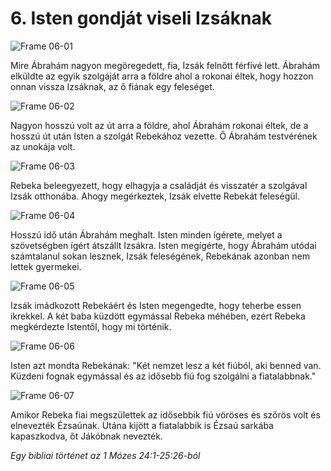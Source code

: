 # 6. Isten gondját viseli Izsáknak

![Frame 06-01](https://cdn.door43.org/obs/jpg/360px/obs-en-06-01.jpg)

Mire Ábrahám nagyon megöregedett, fia, Izsák felnőtt férfivé lett. Ábrahám elküldte az egyik szolgáját arra a földre ahol a rokonai éltek, hogy hozzon onnan vissza Izsáknak, az ő fiának egy feleséget.

![Frame 06-02](https://cdn.door43.org/obs/jpg/360px/obs-en-06-02.jpg)

Nagyon hosszú volt az út arra a földre, ahol Ábrahám rokonai éltek, de a hosszú út után Isten a szolgát Rebekához vezette. Ő Ábrahám testvérének az unokája volt.

![Frame 06-03](https://cdn.door43.org/obs/jpg/360px/obs-en-06-03.jpg)

Rebeka beleegyezett, hogy elhagyja a családját és visszatér a szolgával Izsák otthonába. Ahogy megérkeztek, Izsák elvette Rebekát feleségül.

![Frame 06-04](https://cdn.door43.org/obs/jpg/360px/obs-en-06-04.jpg)

Hosszú idő után Ábrahám meghalt. Isten minden ígérete, melyet a szövetségben ígért átszállt Izsákra. Isten megígérte, hogy Ábrahám utódai számtalanul sokan lesznek, Izsák feleségének, Rebekának azonban nem lettek gyermekei.

![Frame 06-05](https://cdn.door43.org/obs/jpg/360px/obs-en-06-05.jpg)

Izsák imádkozott Rebekáért és Isten megengedte, hogy teherbe essen ikrekkel. A két baba küzdött egymással Rebeka méhében, ezért Rebeka megkérdezte Istentől, hogy mi történik.

![Frame 06-06](https://cdn.door43.org/obs/jpg/360px/obs-en-06-06.jpg)

Isten azt mondta Rebekának: "Két nemzet lesz a két fiúból, aki benned van. Küzdeni fognak egymással és az idősebb fiú fog szolgálni a fiatalabbnak."

![Frame 06-07](https://cdn.door43.org/obs/jpg/360px/obs-en-06-07.jpg)

Amikor Rebeka fiai megszülettek az idősebbik fiú vöröses és szőrös volt és elnevezték Ézsaúnak. Utána kijött a fiatalabbik is Ézsaú sarkába kapaszkodva, őt Jákóbnak nevezték.

_Egy bibliai történet az 1 Mózes 24:1-25:26-ból_
